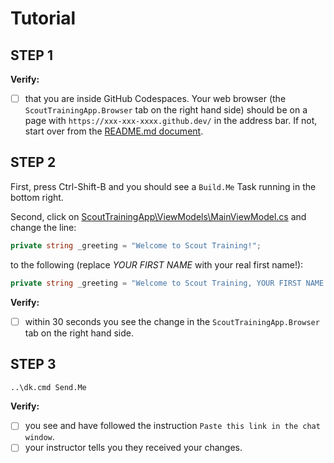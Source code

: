 # Tutorial

## STEP 1

**Verify:**

- [ ] that you are inside GitHub Codespaces. Your web browser (the `ScoutTrainingApp.Browser` tab on the right hand side) should be on a page with `https://xxx-xxx-xxxx.github.dev/` in the address bar. If not, start over from the [README.md document](../README.md).

## STEP 2

First, press Ctrl-Shift-B and you should see a `Build.Me` Task running in the bottom right.

Second, click on [ScoutTrainingApp\ViewModels\MainViewModel.cs](../ScoutTrainingApp/ViewModels/MainViewModel.cs) and change the line:

```csharp
private string _greeting = "Welcome to Scout Training!";
```

to the following (replace *YOUR FIRST NAME* with your real first name!):

```csharp
private string _greeting = "Welcome to Scout Training, YOUR FIRST NAME!";
```

**Verify:**

- [ ] within 30 seconds you see the change in the `ScoutTrainingApp.Browser` tab on the right hand side.

## STEP 3

```sh {cmd="cmd" args=["/C", "$input_file"]}
..\dk.cmd Send.Me
```

**Verify:**

- [ ] you see and have followed the instruction `Paste this link in the chat window`.
- [ ] your instructor tells you they received your changes.
